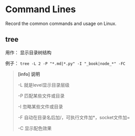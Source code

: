 # Command Lines

Record the common commands and usage on Linux.

## tree

用作： 显示目录树结构

例子： `tree -L 2 -P "*.md|*.py" -I "_book|node_*" -FC`

> **[info] 说明**
>
> -L 就是level显示目录层级
>
> -P 匹配某些文件或目录
>
> -I 忽略某些文件或目录
>
> -F 自动在目录名后加/，可执行文件加*，socket文件加=
>
> -C 显示配色效果

